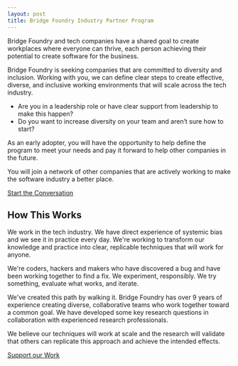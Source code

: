 ```yaml
---
layout: post
title: Bridge Foundry Industry Partner Program
---
```


Bridge Foundry and tech companies have a shared goal to create workplaces where everyone can thrive, each person achieving their potential to create software for the business.

Bridge Foundry is seeking companies that are committed to diversity and inclusion.  Working with you, we can define clear steps to create effective, diverse, and inclusive working environments that will scale across the tech industry.

* Are you in a leadership role or have clear support from leadership to make this happen?
* Do you want to increase diversity on your team and aren’t sure how to start?

As an early adopter, you will have the opportunity to help define the program to meet your needs and pay it forward to help other companies in the future.

You will join a network of other companies that are actively working to make the software industry a better place.

<a href="signup.md" class="newsletter-btn">Start the Conversation</a>

## How This Works

We work in the tech industry. We have direct experience of systemic bias
and we see it in practice every day. We're working to transform our knowledge
and practice into clear, replicable techniques that will work for anyone.

We're coders, hackers and makers who have discovered a bug and have been
working together to find a fix.  We experiment, responsibly. We try something,
evaluate what works, and iterate.

We've created this path by walking it. Bridge Foundry has over 9 years of
experience creating diverse, collaborative teams who work together toward a
common goal. We have developed some key research questions in collaboration
with experienced research professionals.

We believe our techniques will work at scale and the research will validate
that others can replicate this approach and achieve the intended effects.

<a href="/sponsor" class="newsletter-btn">Support our Work</a>




